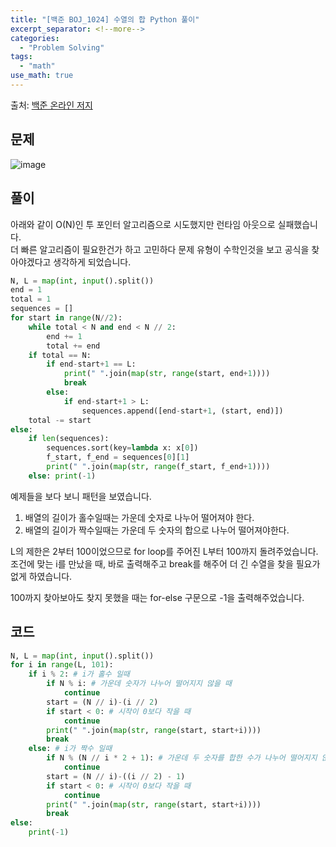 ```yaml
---
title: "[백준 BOJ_1024] 수열의 합 Python 풀이"
excerpt_separator: <!--more-->
categories:
  - "Problem Solving"
tags:
  - "math"
use_math: true
---
```


출처: [백준 온라인 저지](https://www.acmicpc.net/problem/1024)

## 문제

![image](https://user-images.githubusercontent.com/59808674/162203200-168b582a-525b-4b17-9ee7-037c102fef8b.png)

## 풀이

아래와 같이 O(N)인 투 포인터 알고리즘으로 시도했지만 런타임 아웃으로 실패했습니다.  
더 빠른 알고리즘이 필요한건가 하고 고민하다 문제 유형이 수학인것을 보고 공식을 찾아야겠다고 생각하게 되었습니다.

```python
N, L = map(int, input().split())
end = 1
total = 1
sequences = []
for start in range(N//2):
    while total < N and end < N // 2:
        end += 1
        total += end
    if total == N:
        if end-start+1 == L:
            print(" ".join(map(str, range(start, end+1))))
            break
        else:
            if end-start+1 > L:
                sequences.append([end-start+1, (start, end)])
    total -= start
else:
    if len(sequences):
        sequences.sort(key=lambda x: x[0])
        f_start, f_end = sequences[0][1]
        print(" ".join(map(str, range(f_start, f_end+1))))
    else: print(-1)
```

예제들을 보다 보니 패턴을 보였습니다.

1. 배열의 길이가 홀수일때는 가운데 숫자로 나누어 떨어져야 한다.
2. 배열의 길이가 짝수일때는 가운데 두 숫자의 합으로 나누어 떨어져야한다.

L의 제한은 2부터 100이었으므로 for loop를 주어진 L부터 100까지 돌려주었습니다.  
조건에 맞는 i를 만났을 때, 바로 출력해주고 break를 해주어 더 긴 수열을 찾을 필요가 없게 하였습니다.

100까지 찾아보아도 찾지 못했을 때는 for-else 구문으로 -1을 출력해주었습니다.

## 코드

```python
N, L = map(int, input().split())
for i in range(L, 101):
    if i % 2: # i가 홀수 일때
        if N % i: # 가운데 숫자가 나누어 떨어지지 않을 때
            continue
        start = (N // i)-(i // 2)
        if start < 0: # 시작이 0보다 작을 때
            continue
        print(" ".join(map(str, range(start, start+i))))
        break
    else: # i가 짝수 일때
        if N % (N // i * 2 + 1): # 가운데 두 숫자를 합한 수가 나누어 떨어지지 않을때
            continue
        start = (N // i)-((i // 2) - 1)
        if start < 0: # 시작이 0보다 작을 때
            continue
        print(" ".join(map(str, range(start, start+i))))
        break
else:
    print(-1)
```
